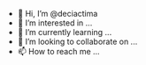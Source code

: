 - 👋 Hi, I’m @deciactima
- 👀 I’m interested in ...
- 🌱 I’m currently learning ...
- 💞️ I’m looking to collaborate on ...
- 📫 How to reach me ...

<!---
deciactima/deciactima is a ✨ special ✨ repository because its `README.md` (this file) appears on your GitHub profile.
You can click the Preview link to take a look at your changes.
--->
